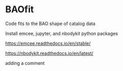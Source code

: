 # BAOfit
Code fits to the BAO shape of catalog data

Install emcee, jupyter, and nbodykit python packages

https://emcee.readthedocs.io/en/stable/

https://nbodykit.readthedocs.io/en/latest/

adding a comment
